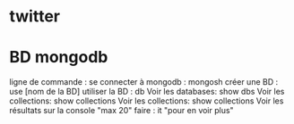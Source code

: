 # twitter

# BD mongodb

ligne de commande :
se connecter à mongodb : mongosh
créer une BD : use [nom de la BD]
utiliser la BD : db
Voir les databases: show dbs
Voir les collections: show collections
Voir les collections: show collections
Voir les résultats sur la console "max 20" faire : it "pour en voir plus"
